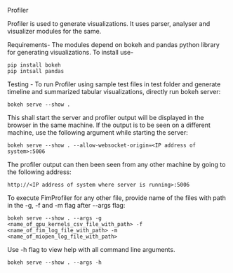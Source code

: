 Profiler

Profiler is used to generate visualizations. It uses parser, analyser and visualizer modules for the same.


Requirements-
The modules depend on bokeh and pandas python library for generating visualizations. To install use-
```
pip install bokeh
pip intsall pandas
```

Testing - 
To run Profiler using sample test files in test folder and generate timeline and summarized tabular visualizations, directly run bokeh server:
```
bokeh serve --show .
```

This shall start the server and profiler output will be displayed in the browser in the same machine. If the output is to be seen on a different machine, use the following argument while starting the server: 
```
bokeh serve --show . --allow-websocket-origin=<IP address of system>:5006 
```

The profiler output can then been seen from any other machine by going to the following address: 
```
http://<IP address of system where server is running>:5006 
```

To execute FimProfiler for any other file, provide name of the files with path in the -g, -f and -m flag after --args flag:
```
bokeh serve --show . --args -g <name_of_gpu_kernels_csv_file_with_path> -f <name_of_fim_log_file_with_path> -m <name_of_miopen_log_file_with_path>
```

Use -h flag to view help with all command line arguments.
```
bokeh serve --show . --args -h
```
